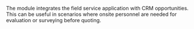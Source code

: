 The module integrates the field service application with CRM
opportunities. This can be useful in scenarios where onsite personnel
are needed for evaluation or surveying before quoting.
